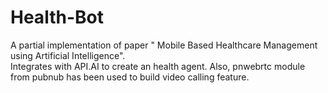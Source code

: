 # Health-Bot
A partial implementation of paper " Mobile Based Healthcare Management using Artificial Intelligence".  
Integrates with API.AI to create an health agent. Also, pnwebrtc module from pubnub has been used to build video calling feature.
